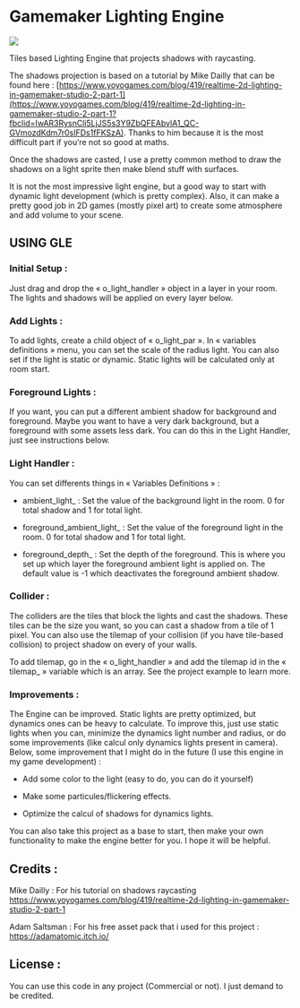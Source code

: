 # Gamemaker Lighting Engine

![](GLE.gif)

Tiles based Lighting Engine that projects shadows with raycasting.

 The shadows projection is based on a tutorial by Mike Dailly that can be found here : [https://www.yoyogames.com/blog/419/realtime-2d-lighting-in-gamemaker-studio-2-part-1](https://www.yoyogames.com/blog/419/realtime-2d-lighting-in-gamemaker-studio-2-part-1?fbclid=IwAR3RysnCli5LjJS5s3Y9ZbQFEAbvlA1_QC-GVmozdKdm7r0sIFDs1fFKSzA). Thanks to him because it is the most difficult part if you’re not so good at maths.  
 
Once the shadows are casted, I use a pretty common method to draw the shadows on a light sprite then make blend stuff with surfaces.

It is not the most impressive light engine, but a good way to start with dynamic light development (which is pretty complex). Also, it can make a pretty good job in 2D games (mostly pixel art) to create some atmosphere and add volume to your scene.
  

## USING GLE

  

### Initial Setup :

Just drag and drop the « o_light_handler » object in a layer in your room. The lights and shadows will be applied on every layer below.

### Add Lights :

To add lights, create a child object of « o_light_par ». In « variables definitions » menu, you can set the scale of the radius light. You can also set if the light is static or dynamic. Static lights will be calculated only at room start.

### Foreground Lights :

If you want, you can put a different ambient shadow for background and foreground. Maybe you want to have a very dark background, but a foreground with some assets less dark. You can do this in the Light Handler, just see instructions below.

  

### Light Handler :

You can set differents things in « Variables Definitions » :

- ambient_light_ : Set the value of the background light in the room. 0 for total shadow and 1 for total light.

- foreground_ambient_light_ : Set the value of the foreground light in the room. 0 for total shadow and 1 for total light.

- foreground_depth_ : Set the depth of the foreground. This is where you set up which layer the foreground ambient light is applied on. The default value is -1 which deactivates the foreground ambient shadow.

  

### Collider :

The colliders are the tiles that block the lights and cast the shadows. These tiles can be the size you want, so you can cast a shadow from a tile of 1 pixel. You can also use the tilemap of your collision (if you have tile-based collision) to project shadow on every of your walls.

To add tilemap, go in the « o_light_handler » and add the tilemap id in the « tilemap_ » variable which is an array. See the project example to learn more.

### Improvements :

The Engine can be improved. Static lights are pretty optimized, but dynamics ones can be heavy to calculate. To improve this, just use static lights when you can,  minimize the dynamics light number and radius, or do some improvements (like calcul only dynamics lights present in camera). Below, some improvement that I might do in the future (I use this engine in my game development) :

- Add some color to the light (easy to do, you can do it yourself)

- Make some particules/flickering  effects.

- Optimize the calcul of shadows for dynamics lights.

You can also take this project as a base to start, then make your own functionality to make the engine better for you. I hope it will be helpful.

## Credits :

Mike Dailly : For his tutorial on shadows raycasting   https://www.yoyogames.com/blog/419/realtime-2d-lighting-in-gamemaker-studio-2-part-1

Adam Saltsman : For his free asset pack that i used for this project : https://adamatomic.itch.io/

## License :

You can use this code in any project (Commercial or not). I just demand to be credited.